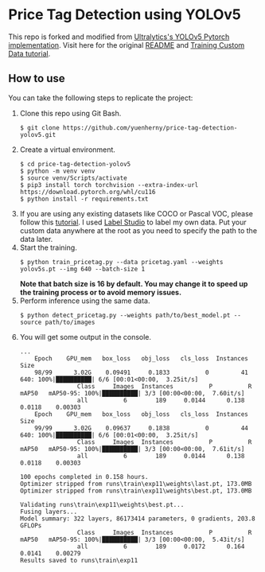 # Price Tag Detection using YOLOv5

This repo is forked and modified from [Ultralytics's YOLOv5 Pytorch implementation](https://github.com/ultralytics/yolov5). Visit here for the original [README](https://github.com/ultralytics/yolov5#readme) and [Training Custom Data tutorial](https://github.com/ultralytics/yolov5/wiki/Train-Custom-Data).

## How to use
You can take the following steps to replicate the project:
1. Clone this repo using Git Bash.
    ```
    $ git clone https://github.com/yuenherny/price-tag-detection-yolov5.git
    ```
2. Create a virtual environment.
    ```
    $ cd price-tag-detection-yolov5
    $ python -m venv venv
    $ source venv/Scripts/activate
    $ pip3 install torch torchvision --extra-index-url https://download.pytorch.org/whl/cu116
    $ python install -r requirements.txt
    ```
3. If you are using any existing datasets like COCO or Pascal VOC, please follow this [tutorial](https://github.com/ultralytics/yolov5/wiki/Train-Custom-Data#3-train). I used [Label Studio](https://labelstud.io/) to label my own data. Put your custom data anywhere at the root as you need to specify the path to the data later.
4. Start the training.
    ```
    $ python train_pricetag.py --data pricetag.yaml --weights yolov5s.pt --img 640 --batch-size 1
    ```
    **Note that batch size is 16 by default. You may change it to speed up the training process or to avoid memory issues.**
5. Perform inference using the same data.
    ```
    $ python detect_pricetag.py --weights path/to/best_model.pt --source path/to/images
    ```
6. You will get some output in the console.
    ```
    ...
        Epoch    GPU_mem   box_loss   obj_loss   cls_loss  Instances       Size
        98/99      3.02G    0.09491     0.1833          0         41        640: 100%|██████████| 6/6 [00:01<00:00,  3.25it/s]
                    Class     Images  Instances          P          R      mAP50   mAP50-95: 100%|██████████| 3/3 [00:00<00:00,  7.60it/s]
                    all          6        189     0.0144      0.138     0.0118    0.00303
        Epoch    GPU_mem   box_loss   obj_loss   cls_loss  Instances       Size
        99/99      3.02G    0.09637     0.1838          0         44        640: 100%|██████████| 6/6 [00:01<00:00,  3.25it/s]
                    Class     Images  Instances          P          R      mAP50   mAP50-95: 100%|██████████| 3/3 [00:00<00:00,  7.61it/s]
                    all          6        189     0.0144      0.138     0.0118    0.00303

    100 epochs completed in 0.158 hours.
    Optimizer stripped from runs\train\exp11\weights\last.pt, 173.0MB
    Optimizer stripped from runs\train\exp11\weights\best.pt, 173.0MB

    Validating runs\train\exp11\weights\best.pt...
    Fusing layers...
    Model summary: 322 layers, 86173414 parameters, 0 gradients, 203.8 GFLOPs
                    Class     Images  Instances          P          R      mAP50   mAP50-95: 100%|██████████| 3/3 [00:00<00:00,  5.43it/s]
                    all          6        189     0.0172      0.164     0.0141    0.00279
    Results saved to runs\train\exp11
    ```